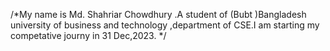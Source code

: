 /*My name is Md. Shahriar Chowdhury .A student of (Bubt )Bangladesh university of business and technology ,department of CSE.I am starting my competative journy in 31 Dec,2023.
*/
